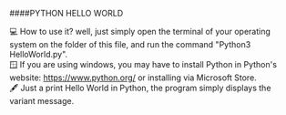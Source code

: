 ####PYTHON HELLO WORLD

💻 How to use it? well, just simply open the terminal of your operating system on the folder of this file, and run the command "Python3 HelloWorld.py".<br>
🪟 If you are using windows, you may have to install Python in Python's website: https://www.python.org/ or installing via Microsoft Store.<br>
🖋️ Just a print Hello World in Python, the program simply displays the variant message.<br>


